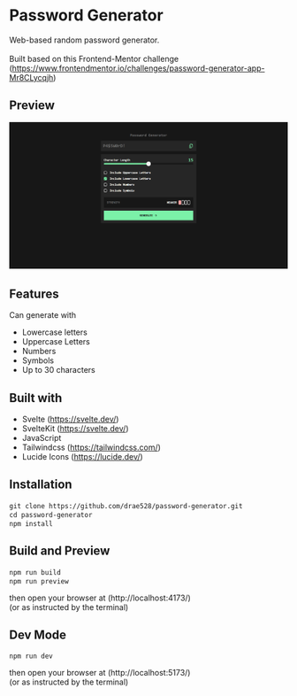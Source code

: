 # Password Generator

Web-based random password generator.
<br><br>
Built based on this Frontend-Mentor challenge
<br>
(https://www.frontendmentor.io/challenges/password-generator-app-Mr8CLycqjh)

## Preview

![Alt Text](static/preview.png)

## Features

Can generate with

- Lowercase letters
- Uppercase Letters
- Numbers
- Symbols
- Up to 30 characters

## Built with

- Svelte (https://svelte.dev/)
- SvelteKit (https://svelte.dev/)
- JavaScript
- Tailwindcss (https://tailwindcss.com/)
- Lucide Icons (https://lucide.dev/)

## Installation

    git clone https://github.com/drae528/password-generator.git
    cd password-generator
    npm install

## Build and Preview

    npm run build
    npm run preview

then open your browser at (http://localhost:4173/)
<br>(or as instructed by the terminal)

## Dev Mode

    npm run dev

then open your browser at (http://localhost:5173/)
<br>(or as instructed by the terminal)
